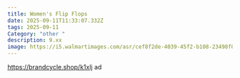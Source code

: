 ```yaml
---
title: Women's Flip Flops
date: 2025-09-11T11:33:07.332Z
tags: 2025-09-11
Category: "other "
description: 9.xx
image: https://i5.walmartimages.com/asr/cef8f2de-4039-45f2-b108-23498f0313ce.c677ec2200a7c52c396570477debcc52.jpeg?odnHeight=2000&odnWidth=2000&odnBg=FFFFFF
---
```

https://brandcycle.shop/k1xlj  ad